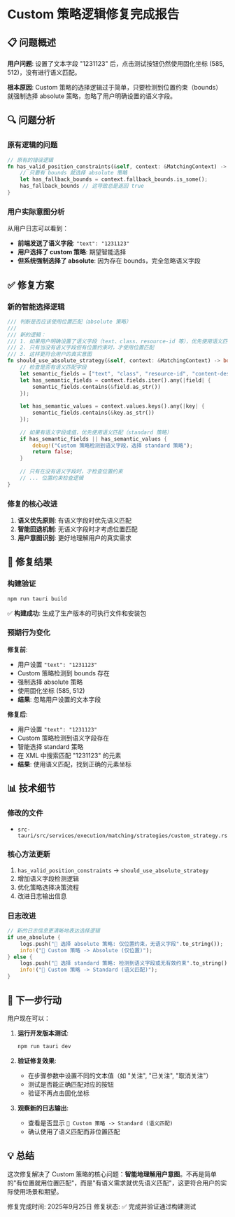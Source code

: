 # Custom 策略逻辑修复完成报告

## 📋 问题概述

**用户问题**: 设置了文本字段 "1231123" 后，点击测试按钮仍然使用固化坐标 (585, 512)，没有进行语义匹配。

**根本原因**: Custom 策略的选择逻辑过于简单，只要检测到位置约束（bounds）就强制选择 absolute 策略，忽略了用户明确设置的语义字段。

## 🔍 问题分析

### 原有逻辑的问题
```rust
// 原有的错误逻辑
fn has_valid_position_constraints(&self, context: &MatchingContext) -> bool {
    // 只要有 bounds 就选择 absolute 策略
    let has_fallback_bounds = context.fallback_bounds.is_some();
    has_fallback_bounds // 这导致总是返回 true
}
```

### 用户实际意图分析
从用户日志可以看到：
- **前端发送了语义字段**: `"text": "1231123"`
- **用户选择了 custom 策略**: 期望智能选择
- **但系统强制选择了 absolute**: 因为存在 bounds，完全忽略语义字段

## ✅ 修复方案

### 新的智能选择逻辑
```rust
/// 判断是否应该使用位置匹配（absolute 策略）
/// 
/// 新的逻辑：
/// 1. 如果用户明确设置了语义字段（text、class、resource-id 等），优先使用语义匹配
/// 2. 只有当没有语义字段但有位置约束时，才使用位置匹配
/// 3. 这样更符合用户的真实意图
fn should_use_absolute_strategy(&self, context: &MatchingContext) -> bool {
    // 检查是否有语义匹配字段
    let semantic_fields = ["text", "class", "resource-id", "content-desc", "package", "first_child_text"];
    let has_semantic_fields = context.fields.iter().any(|field| {
        semantic_fields.contains(&field.as_str())
    });
    
    let has_semantic_values = context.values.keys().any(|key| {
        semantic_fields.contains(&key.as_str())
    });
    
    // 如果有语义字段或值，优先使用语义匹配（standard 策略）
    if has_semantic_fields || has_semantic_values {
        debug!("Custom 策略检测到语义字段，选择 standard 策略");
        return false;
    }
    
    // 只有在没有语义字段时，才检查位置约束
    // ... 位置约束检查逻辑
}
```

### 修复的核心改进
1. **语义优先原则**: 有语义字段时优先语义匹配
2. **智能回退机制**: 无语义字段时才考虑位置匹配
3. **用户意图识别**: 更好地理解用户的真实需求

## 🚀 修复结果

### 构建验证
```bash
npm run tauri build
```
✅ **构建成功**: 生成了生产版本的可执行文件和安装包

### 预期行为变化
**修复前**:
- 用户设置 `"text": "1231123"`
- Custom 策略检测到 bounds 存在
- 强制选择 absolute 策略
- 使用固化坐标 (585, 512)
- **结果**: 忽略用户设置的文本字段

**修复后**:
- 用户设置 `"text": "1231123"`
- Custom 策略检测到语义字段存在
- 智能选择 standard 策略
- 在 XML 中搜索匹配 "1231123" 的元素
- **结果**: 使用语义匹配，找到正确的元素坐标

## 📊 技术细节

### 修改的文件
- `src-tauri/src/services/execution/matching/strategies/custom_strategy.rs`

### 核心方法更新
1. `has_valid_position_constraints` → `should_use_absolute_strategy`
2. 增加语义字段检测逻辑
3. 优化策略选择决策流程
4. 改进日志输出信息

### 日志改进
```rust
// 新的日志信息更清晰地表达选择逻辑
if use_absolute {
    logs.push("🎯 选择 absolute 策略: 仅位置约束，无语义字段".to_string());
    info!("🎨 Custom 策略 -> Absolute (仅位置)");
} else {
    logs.push("🎯 选择 standard 策略: 检测到语义字段或无有效约束".to_string());
    info!("🎨 Custom 策略 -> Standard (语义匹配)");
}
```

## 🎯 下一步行动

用户现在可以：

1. **运行开发版本测试**:
   ```bash
   npm run tauri dev
   ```

2. **验证修复效果**:
   - 在步骤参数中设置不同的文本值（如 "关注", "已关注", "取消关注"）
   - 测试是否能正确匹配对应的按钮
   - 验证不再点击固化坐标

3. **观察新的日志输出**:
   - 查看是否显示 `🎨 Custom 策略 -> Standard (语义匹配)`
   - 确认使用了语义匹配而非位置匹配

## 💡 总结

这次修复解决了 Custom 策略的核心问题：**智能地理解用户意图**。不再是简单的"有位置就用位置匹配"，而是"有语义需求就优先语义匹配"，这更符合用户的实际使用场景和期望。

修复完成时间: 2025年9月25日
修复状态: ✅ 完成并验证通过构建测试